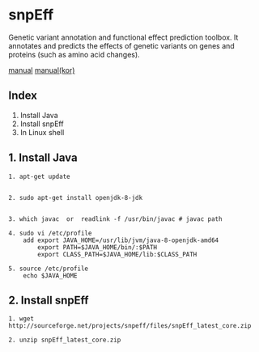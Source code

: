 # snpEff
Genetic variant annotation and functional effect prediction toolbox. It annotates and predicts the effects of genetic variants on genes and proteins (such as amino acid changes).

[manual](https://pcingola.github.io/SnpEff/)
[manual(kor)](https://korbillgates.tistory.com/61)

## Index
1. Install Java
2. Install snpEff
3. In Linux shell 

## 1. Install Java
    1. apt-get update
  

    2. sudo apt-get install openjdk-8-jdk


    3. which javac  or  readlink -f /usr/bin/javac # javac path
    
    4. sudo vi /etc/profile
        add export JAVA_HOME=/usr/lib/jvm/java-8-openjdk-amd64
            export PATH=$JAVA_HOME/bin/:$PATH
            export CLASS_PATH=$JAVA_HOME/lib:$CLASS_PATH
            
    5. source /etc/profile
        echo $JAVA_HOME

## 2. Install snpEff
    1. wget http://sourceforge.net/projects/snpeff/files/snpEff_latest_core.zip
    
    2. unzip snpEff_latest_core.zip
